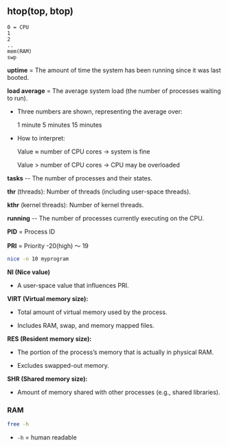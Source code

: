 ## htop(top, btop)
```
0 = CPU
1
2
..
mem(RAM)
swp
```
**uptime** =  The amount of time the system has been running since it was last booted.

**load average** = The average system load (the number of processes waiting to run).

* Three numbers are shown, representing the average over:

    1 minute
    5 minutes
    15 minutes

* How to interpret:

    Value ≈ number of CPU cores → system is fine

    Value > number of CPU cores → CPU may be overloaded


**tasks** -- The number of processes and their states.


**thr** (threads): Number of threads (including user-space threads).

**kthr** (kernel threads): Number of kernel threads.

**running** -- The number of processes currently executing on the CPU.

**PID** = Process ID

**PRI** = Priority
-20(high) 〜 19
```bash
nice -n 10 myprogram
```


**NI (Nice value)**
* A user-space value that influences PRI.

**VIRT (Virtual memory size):**
* Total amount of virtual memory used by the process.

* Includes RAM, swap, and memory mapped files.

**RES (Resident memory size):**
* The portion of the process’s memory that is actually in physical RAM.

* Excludes swapped-out memory.

**SHR (Shared memory size):**
* Amount of memory shared with other processes (e.g., shared libraries).

### RAM

```bash
free -h
```
* `-h` = human readable
